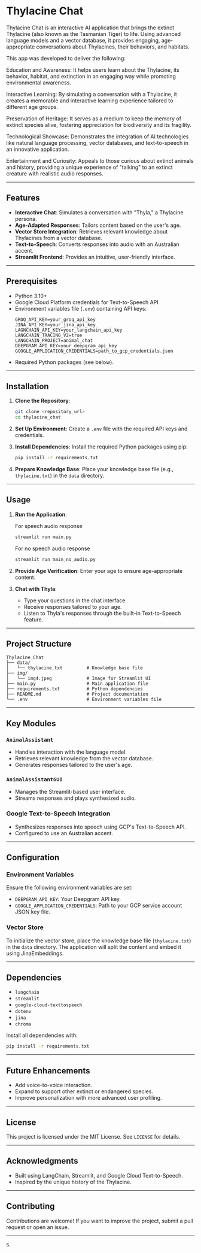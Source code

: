 
# Thylacine Chat

Thylacine Chat is an interactive AI application that brings the extinct Thylacine (also known as the Tasmanian Tiger) to life. 
Using advanced language models and a vector database, it provides engaging, age-appropriate conversations about Thylacines, their behaviors, and habitats.

This app was developed to deliver the following:

Education and Awareness: It helps users learn about the Thylacine, its behavior, habitat, and extinction in an engaging way while promoting environmental awareness.

Interactive Learning: By simulating a conversation with a Thylacine, it creates a memorable and interactive learning experience tailored to different age groups.

Preservation of Heritage: It serves as a medium to keep the memory of extinct species alive, fostering appreciation for biodiversity and its fragility.

Technological Showcase: Demonstrates the integration of AI technologies like natural language processing, vector databases, and text-to-speech in an innovative application.

Entertainment and Curiosity: Appeals to those curious about extinct animals and history, providing a unique experience of "talking" to an extinct creature with realistic audio responses.

---

## Features

- **Interactive Chat**: Simulates a conversation with "Thyla," a Thylacine persona.
- **Age-Adapted Responses**: Tailors content based on the user's age.
- **Vector Store Integration**: Retrieves relevant knowledge about Thylacines from a vector database.
- **Text-to-Speech**: Converts responses into audio with an Australian accent.
- **Streamlit Frontend**: Provides an intuitive, user-friendly interface.

---

## Prerequisites

- Python 3.10+
- Google Cloud Platform credentials for Text-to-Speech API
- Environment variables file (`.env`) containing API keys:
  ```
  GROQ_API_KEY=your_groq_api_key
  JINA_API_KEY=your_jina_api_key
  LAGNCHAIN_API_KEY=your_langchain_api_key
  LANGCHAIN_TRACING_V2=true
  LANGCHAIN_PROJECT=animal_chat 
  DEEPGRAM_API_KEY=your_deepgram_api_key
  GOOGLE_APPLICATION_CREDENTIALS=path_to_gcp_credentials.json
  ```
- Required Python packages (see below).

---

## Installation

1. **Clone the Repository**:

   ```bash
   git clone <repository_url>
   cd thylacine_chat
   ```

2. **Set Up Environment**:
   Create a `.env` file with the required API keys and credentials.

3. **Install Dependencies**:
   Install the required Python packages using pip:

   ```bash
   pip install -r requirements.txt
   ```

4. **Prepare Knowledge Base**:
   Place your knowledge base file (e.g., `thylacine.txt`) in the `data` directory.

---

## Usage

1. **Run the Application**:

   For speech audio response
   ```bash
   streamlit run main.py 

   ```
   
   For no speech audio response
   ```bash
   streamlit run main_no_audio.py 

   ```

2. **Provide Age Verification**:
   Enter your age to ensure age-appropriate content.

3. **Chat with Thyla**:

   - Type your questions in the chat interface.
   - Receive responses tailored to your age.
   - Listen to Thyla's responses through the built-in Text-to-Speech feature.

---

## Project Structure

```
Thylacine_Chat
├── data/
│   └── thylacine.txt         # Knowledge base file
├── img/
│   └── img4.jpeg             # Image for Streamlit UI
├── main.py                   # Main application file
├── requirements.txt          # Python dependencies
├── README.md                 # Project documentation
└── .env                      # Environment variables file
```

---

## Key Modules

### `AnimalAssistant`

- Handles interaction with the language model.
- Retrieves relevant knowledge from the vector database.
- Generates responses tailored to the user's age.

### `AnimalAssistantGUI`

- Manages the Streamlit-based user interface.
- Streams responses and plays synthesized audio.

### Google Text-to-Speech Integration

- Synthesizes responses into speech using GCP's Text-to-Speech API.
- Configured to use an Australian accent.

---

## Configuration

### Environment Variables

Ensure the following environment variables are set:

- `DEEPGRAM_API_KEY`: Your Deepgram API key.
- `GOOGLE_APPLICATION_CREDENTIALS`: Path to your GCP service account JSON key file.

### Vector Store

To initialize the vector store, place the knowledge base file (`thylacine.txt`) in the `data` directory. The application will split the content and embed it using JinaEmbeddings.

---

## Dependencies

- `langchain`
- `streamlit`
- `google-cloud-texttospeech`
- `dotenv`
- `jina`
- `chroma`

Install all dependencies with:

```bash
pip install -r requirements.txt
```

---

## Future Enhancements

- Add voice-to-voice interaction.
- Expand to support other extinct or endangered species.
- Improve personalization with more advanced user profiling.

---

## License

This project is licensed under the MIT License. See `LICENSE` for details.

---

## Acknowledgments

- Built using LangChain, Streamlit, and Google Cloud Text-to-Speech.
- Inspired by the unique history of the Thylacine.

---

## Contributing

Contributions are welcome! If you want to improve the project, submit a pull request or open an issue.

---


s.
